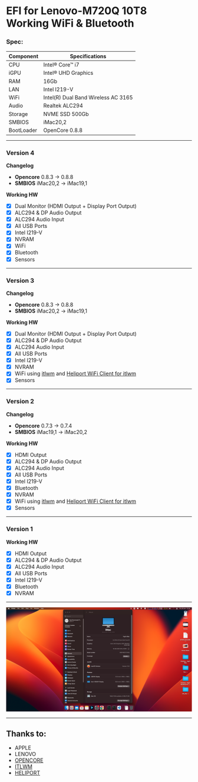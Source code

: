 # EFI for Lenovo-M720Q 10T8 Working WiFi & Bluetooth

### Spec:

| Component        | Specifications                         |
| ---------------- | ---------------------------------------|
| CPU              | Intel® Core™ i7                        |
| iGPU             | Intel® UHD Graphics                    |
| RAM              | 16Gb                                   |
| LAN              | Intel I219-V                           |
| WiFi             | Intel(R) Dual Band Wireless AC 3165    |
| Audio            | Realtek ALC294                         |
| Storage          | NVME SSD 500Gb                         |
| SMBIOS           | iMac20,2                               |
| BootLoader       | OpenCore 0.8.8                         |

---
### Version 4

**Changelog** 
- **Opencore** 0.8.3 -> 0.8.8
- **SMBIOS** iMac20,2 -> iMac19,1

**Working HW**
- [x] Dual Monitor (HDMI Output + Display Port Output)
- [x] ALC294 & DP Audio Output
- [x] ALC294 Audio Input
- [x] All USB Ports
- [x] Intel I219-V
- [x] NVRAM
- [x] WiFi
- [x] Bluetooth
- [x] Sensors
---
### Version 3

**Changelog** 
- **Opencore** 0.8.3 -> 0.8.8
- **SMBIOS** iMac20,2 -> iMac19,1

**Working HW**
- [x] Dual Monitor (HDMI Output + Display Port Output)
- [x] ALC294 & DP Audio Output
- [x] ALC294 Audio Input
- [x] All USB Ports
- [x] Intel I219-V
- [x] NVRAM
- [x] WiFi using [itlwm](https://github.com/OpenIntelWireless/itlwm) and [Heliport WiFi Client for itlwm](https://github.com/OpenIntelWireless/HeliPort)
- [x] Sensors
---
### Version 2

**Changelog** 
- **Opencore** 0.7.3 -> 0.7.4
- **SMBIOS** iMac19,1 -> iMac20,2

**Working HW**
- [x] HDMI Output
- [x] ALC294 & DP Audio Output
- [x] ALC294 Audio Input
- [x] All USB Ports
- [x] Intel I219-V
- [x] Bluetooth
- [x] NVRAM
- [x] WiFi using [itlwm](https://github.com/OpenIntelWireless/itlwm) and [Heliport WiFi Client for itlwm](https://github.com/OpenIntelWireless/HeliPort)
- [x] Sensors
----
### Version 1

**Working HW**
- [x] HDMI Output
- [x] ALC294 & DP Audio Output
- [x] ALC294 Audio Input
- [x] All USB Ports
- [x] Intel I219-V
- [x] Bluetooth
- [x] NVRAM
---
<img src="https://github.com/yodeput/Opencore-EFI-Lenovo-M720Q/blob/main/ss/ventura.png?raw=true"/>

---
## Thanks to:
- APPLE
- LENOVO
- [OPENCORE](https://dortania.github.io/docs/)
- [ITLWM](https://github.com/OpenIntelWireless/itlwm)
- [HELIPORT](https://github.com/OpenIntelWireless/HeliPort)
